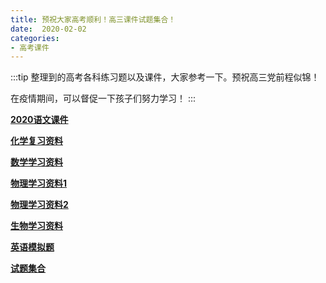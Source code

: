 ```yaml
---
title: 预祝大家高考顺利！高三课件试题集合！
date:  2020-02-02
categories:
- 高考课件
---
```


:::tip 
整理到的高考各科练习题以及课件，大家参考一下。预祝高三党前程似锦！

在疫情期间，可以督促一下孩子们努力学习！
:::

**[2020语文课件](http://upload.bcjiangbo.cn/exam/2020语文课件.zip)**

**[化学复习资料](http://upload.bcjiangbo.cn/exam/化学复习资料.zip)**

**[数学学习资料](http://upload.bcjiangbo.cn/exam/数学学习资料.zip)**

**[物理学习资料1](http://upload.bcjiangbo.cn/exam/物理学习资料1.zip)**

**[物理学习资料2](http://upload.bcjiangbo.cn/exam/物理学习资料2.zip)**

**[生物学习资料](http://upload.bcjiangbo.cn/exam/生物学习资料.zip)**

**[英语模拟题](http://upload.bcjiangbo.cn/exam/英语模拟题.DOC)**

**[试题集合](http://upload.bcjiangbo.cn/exam/试题.zip)**